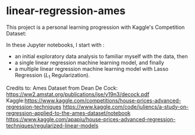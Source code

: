 # linear-regression-ames

This project is a personal learning progression with Kaggle's Competition Dataset: 

In these Jupyter notebooks, I start with :
* an initial exploratory data analysis to familiar myself with the data, then 
* a single linear regression machine learning model, and finally 
* a multiple linear regression machine learning model with Lasso Regression ($L_1$ Regularization).

Credits to: 
Ames Dataset from Dean De Cock: https://ww2.amstat.org/publications/jse/v19n3/decock.pdf
Kaggle:https://www.kaggle.com/competitions/house-prices-advanced-regression-techniques
https://www.kaggle.com/code/juliencs/a-study-on-regression-applied-to-the-ames-dataset/notebook
https://www.kaggle.com/apapiu/house-prices-advanced-regression-techniques/regularized-linear-models
